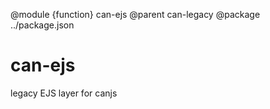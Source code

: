 @module {function} can-ejs
@parent can-legacy
@package ../package.json

# can-ejs

legacy EJS layer for canjs
